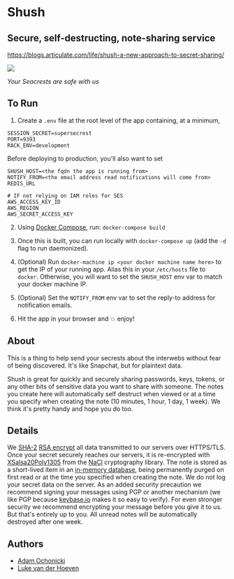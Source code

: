 # Shush

## Secure, self-destructing, note-sharing service

https://blogs.articulate.com/life/shush-a-new-approach-to-secret-sharing/

![](http://cl.ly/image/2R2v3e0k142f/seacrests.jpg)

_Your Seacrests are safe with us_

## To Run

1. Create a `.env` file at the root level of the app containing, at a minimum,

```
SESSION_SECRET=supersecrest
PORT=9393
RACK_ENV=development
```

Before deploying to production, you'll also want to set

```
SHUSH_HOST=<the fqdn the app is running from>
NOTIFY_FROM=<the email address read notifications will come from>
REDIS_URL

# IF not relying on IAM roles for SES
AWS_ACCESS_KEY_ID
AWS_REGION
AWS_SECRET_ACCESS_KEY
```

2. Using [Docker Compose](https://www.docker.com/products/docker-compose), run: `docker-compose build`

3. Once this is built, you can run locally with `docker-compose up` (add the `-d` flag to run daemonized).

4. (Optional) Run `docker-machine ip <your docker machine name here>` to get the IP of your running app. Alias this in your `/etc/hosts` file to `docker`. Otherwise, you will want to set the `SHUSH_HOST` env var to match your docker machine IP.

5. (Optional) Set the `NOTIFY_FROM` env var to set the reply-to address for notification emails.

5. Hit the app in your browser and :boom: enjoy!

## About

This is a thing to help send your secrests about the interwebs without fear of being discovered. It's like Snapchat, but for plaintext data.

Shush is great for quickly and securely sharing passwords, keys, tokens, or any other bits of sensitive data you want to share with someone. The notes you create here will automatically self destruct when viewed or at a time you specify when creating the note (10 minutes, 1 hour, 1 day, 1 week). We think it's pretty handy and hope you do too.

## Details

We [SHA-2](https://en.wikipedia.org/wiki/SHA-2) [RSA encrypt](https://en.wikipedia.org/wiki/RSA_%28cryptosystem%29) all data transmitted to our servers over HTTPS/TLS. Once your secret securely reaches our servers, it is re-encrypted with [XSalsa20](https://en.wikipedia.org/wiki/Salsa20)[Poly1305](https://en.wikipedia.org/wiki/Poly1305-AES) from the [NaCl](http://nacl.cr.yp.to/valid.html) cryptography library. The note is stored as a short-lived item in an [in-memory database](http://redis.io/), being permanently purged on first read or at the time you specified when creating the note. We do not log your secret data on the server. As an added security precaution we recommend signing your messages using PGP or another mechanism (we like PGP because [keybase.io](https://keybase.io) makes it so easy to verify). For even stronger security we recommend encrypting your message before you give it to us. But that's entirely up to you. All unread notes will be automatically destroyed after one week.

## Authors

- [Adam Ochonicki](https://github.com/fromonesrc)
- [Luke van der Hoeven](https://github.com/plukevdh)
